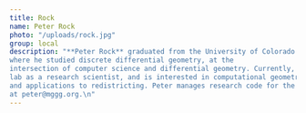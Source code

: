 ```yaml
---
title: Rock
name: Peter Rock
photo: "/uploads/rock.jpg"
group: local
description: "**Peter Rock** graduated from the University of Colorado Boulder 
where he studied discrete differential geometry, at the 
intersection of computer science and differential geometry. Currently, he works for the 
lab as a research scientist, and is interested in computational geometry, graph algorithms, 
and applications to redistricting. Peter manages research code for the lab, and can be reached
at peter@mggg.org.\n"
---
```

